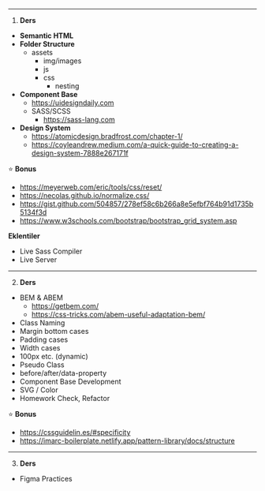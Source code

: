 
---
1. **Ders**

  - **Semantic HTML**
  - **Folder Structure**
    - assets
      - img/images
      - js
      - css
        - nesting
  - **Component Base**
    - https://uidesigndaily.com
    - SASS/SCSS
      - https://sass-lang.com
  - **Design System**
    - https://atomicdesign.bradfrost.com/chapter-1/
    - https://coyleandrew.medium.com/a-quick-guide-to-creating-a-design-system-7888e267171f

  :star: **Bonus**
  - https://meyerweb.com/eric/tools/css/reset/
  - https://necolas.github.io/normalize.css/
  - https://gist.github.com/504857/278ef58c6b266a8e5efbf764b91d1735b5134f3d
  - https://www.w3schools.com/bootstrap/bootstrap_grid_system.asp
  
  **Eklentiler**
  - Live Sass Compiler
  - Live Server


---

2. **Ders**
  - BEM & ABEM
    - https://getbem.com/
    - https://css-tricks.com/abem-useful-adaptation-bem/
  - Class Naming
  - Margin bottom cases
  - Padding cases
  - Width cases
  - 100px etc. (dynamic)
  - Pseudo Class
  - before/after/data-property
  - Component Base Development
  - SVG / Color
  - Homework Check, Refactor

:star: **Bonus**
  - https://cssguidelin.es/#specificity
  - https://imarc-boilerplate.netlify.app/pattern-library/docs/structure

---

3. **Ders**

- Figma Practices
